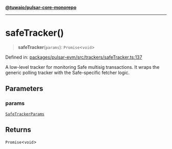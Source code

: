 [**@tuwaio/pulsar-core-monorepo**](../../../README.md)

***

# safeTracker()

> **safeTracker**(`params`): `Promise`\<`void`\>

Defined in: [packages/pulsar-evm/src/trackers/safeTracker.ts:137](https://github.com/TuwaIO/pulsar-core/blob/7c2e2a786e9ff1aa314c1f872c1e0a91d1d129b1/packages/pulsar-evm/src/trackers/safeTracker.ts#L137)

A low-level tracker for monitoring Safe multisig transactions.
It wraps the generic polling tracker with the Safe-specific fetcher logic.

## Parameters

### params

[`SafeTrackerParams`](../type-aliases/SafeTrackerParams.md)

## Returns

`Promise`\<`void`\>
